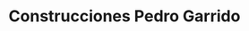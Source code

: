 ---
title: "Construcciones Pedro Garrido"
url: /baeza/construcciones-pedro-garrido/
shop: pintura
---